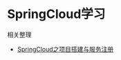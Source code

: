 

SpringCloud学习
==

相关整理
* [SpringCloud之项目搭建与服务注册](https://www.shymean.com/article/SpringCloud之项目搭建与服务注册)